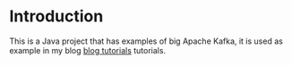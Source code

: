 # Introduction
This is a Java project that has examples of big Apache Kafka, it is used as example in my blog [blog tutorials](https://marcusvieira.tech) tutorials.
